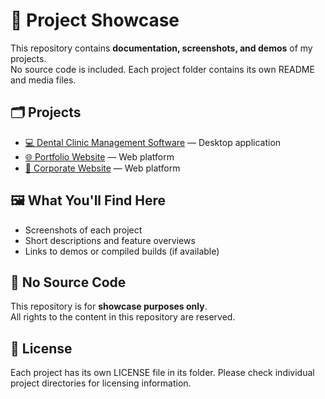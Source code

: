 # 📁 Project Showcase

This repository contains **documentation, screenshots, and demos** of my projects.  
No source code is included. Each project folder contains its own README and media files.

## 🗂 Projects
- [💻 Dental Clinic Management Software](Dental/README.md) — Desktop application
- [🌐 Portfolio Website](Portfolio/README.md) — Web platform
- [🏢 Corporate Website](Corporate/README.md) — Web platform

## 🖼 What You'll Find Here
- Screenshots of each project
- Short descriptions and feature overviews
- Links to demos or compiled builds (if available)

## 🚫 No Source Code
This repository is for **showcase purposes only**.  
All rights to the content in this repository are reserved.

## 📜 License
Each project has its own LICENSE file in its folder. Please check individual project directories for licensing information.
